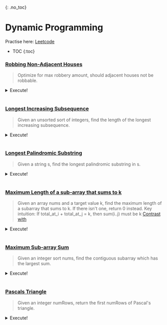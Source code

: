 {: .no_toc}
# Dynamic Programming
Practise here: [Leetcode](https://leetcode.com/list?selectedList=9di6va53)

- TOC
{:toc}

### [Robbing Non-Adjacent Houses](https://leetcode.com/problems/house-robber/)

> Optimize for max robbery amount, should adjacent houses not be robbable. 

<details><summary markdown="span">Execute!</summary>

```python
class Solution:
    def rob(self, nums: List[int]) -> int:
        h = collections.defaultdict(int)
        if len(nums) == 0:
            return 0
        elif len(nums) == 1:
            return nums[0]
        elif len(nums) == 2:
            return max(nums[0], nums[1])

        h[0] = nums[0]
        h[1] = max(nums[0], nums[1])
        for i in range(1, len(nums)):
            h[i] = max(nums[i] + h[i - 2], h[i - 1])

        return max(h.values())

class Solution:
    def rob(self, nums: List[int]) -> int:
        def solve(nums, i):
            if i < 0:
                return 0
            else:
                return max(nums[i] + solve(nums, i - 2), solve(nums, i - 1))

        return solve(nums, len(nums) - 1)

class Solution:
    def rob(self, nums: List[int]) -> int:
        def solve(nums, i):
            if i < 0:
                return 0
            elif i in memo:
                return memo[i]
            else:
                memo[i] = max( nums[i] + solve(nums, i-2), solve(nums, i-1) )
                return memo[i]

        memo = {}
        return solve(nums, len(nums)-1)
```

</details>
<BR>

### [Longest Increasing Subsequence](https://leetcode.com/problems/longest-increasing-subsequence/)

> Given an unsorted sort of integers, find the length of the longest increasing subsequence.

<details><summary markdown="span">Execute!</summary>

```python
class Solution(object):
    def lengthOfLIS(self, nums):
        h = collections.defaultdict(lambda: 1)

        h[0] = 1
        for i in range(1, len(nums)):
            for j in range(0, i):
                if nums[i] > nums[j]:
                    h[i] = max(h[i], h[j] + 1)

        return max(h.values())
```

</details>
<BR>

### [Longest Palindromic Substring](https://leetcode.com/problems/longest-palindromic-substring/)

> Given a string s, find the longest palindromic substring in s.
<details><summary markdown="span">Execute!</summary>

```python
class Solution:
    def longestPalindrome(self, s: str) -> str:
        def palindromeAt(w,l,r):
            while l>=0 and r < len(w) and w[l]==w[r]:
                l -=1
                r +=1
            return w[l+1:r]

        res = ""
        for i in range(0, len(s)):
            odd  = palindromeAt(s,i,i)
            even = palindromeAt(s,i,i+1)
            res = max([res,odd,even], key=len)
        return res
```

</details>
<BR>

### [Maximum Length of a sub-array that sums to k](https://leetcode.com/problems/maximum-size-subarray-sum-equals-k/)
> Given an array nums and a target value k, find the maximum length of a subarray that sums to k.
If there isn't one, return 0 instead.
> Key intuition: If total_at_i + total_at_j = k, then sum(i..j) must be k
> [Contrast with](https://leetcode.com/problems/path-sum-iii/)

<details><summary markdown="span">Execute!</summary>

```python
class Solution:
    def maxSubArrayLen(self, nums: List[int], k: int) -> int:
        h = collections.defaultdict(int)
        total_at_i = 0
        maxLen = 0
        for i in range(0, len(nums)):
            total_at_i += nums[i]
            if total_at_i not in h:
                h[total_at_i] = i

            total_at_j = total_at_i - k
            if total_at_i == k:
                maxLen = max(maxLen, i - 0 + 1)
            elif total_at_j in h:
                maxLen = max(maxLen, i - h[total_at_j])

        return maxLen
```
</details>
<br/>

### [Maximum Sub-array Sum](https://leetcode.com/problems/maximum-subarray/)

> Given an integer sort nums, find the contiguous subarray which has the largest sum. 

<details><summary markdown="span">Execute!</summary>

```python
class Solution:
    def maxSubArray(self, arr: List[int]) -> int:
        h = collections.defaultdict(int)
        for i in range(0, len(arr)):
            if i==0:
                h[i] = arr[i]
            else:
                h[i] = max(arr[i], h[i-1]+arr[i])

        return max(h.values())

    #Explanation
    def maxSubArray(self, n)-> int:
        max_so_far = n[0]
        elements_so_far = [max_so_far]
        for x in n[1:]:
            if x > sum(elements_so_far + [x]):
                elements_so_far = [x]
            else:
                elements_so_far.append(x)
            max_so_far = max(max_so_far, sum(elements_so_far))

        return max_so_far
```

</details>
<BR>

### [Pascals Triangle](https://leetcode.com/problems/pascals-triangle/)

> Given an integer numRows, return the first numRows of Pascal's triangle.

<details><summary markdown="span">Execute!</summary>

```python
class Solution:
    def generate(self, numRows: int) -> List[List[int]]:
        dp = [[1]]
        for i in range(1, numRows):
            tmp = [1] * (i + 1)
            for j in range(1, i):  # First and last should not be overwritten in range 0..i+1 (== 1 to i)
                tmp[j] = dp[i - 1][j - 1] + dp[i - 1][j]
            dp = dp + [tmp]
        return dp
```

</details>
<BR>